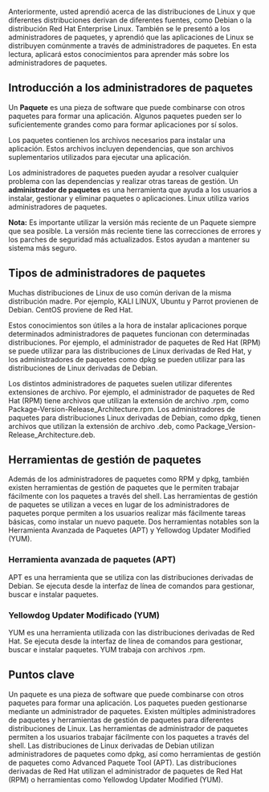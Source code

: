 
Anteriormente, usted aprendió acerca de las distribuciones de Linux y que diferentes distribuciones derivan de diferentes fuentes, como Debian o la distribución Red Hat Enterprise Linux. También se le presentó a los administradores de paquetes, y aprendió que las aplicaciones de Linux se distribuyen comúnmente a través de administradores de paquetes. En esta lectura, aplicará estos conocimientos para aprender más sobre los administradores de paquetes.

## Introducción a los administradores de paquetes

Un **Paquete** es una pieza de software que puede combinarse con otros paquetes para formar una aplicación. Algunos paquetes pueden ser lo suficientemente grandes como para formar aplicaciones por sí solos.

Los paquetes contienen los archivos necesarios para instalar una aplicación. Estos archivos incluyen dependencias, que son archivos suplementarios utilizados para ejecutar una aplicación.

Los administradores de paquetes pueden ayudar a resolver cualquier problema con las dependencias y realizar otras tareas de gestión. Un **administrador de paquetes** es una herramienta que ayuda a los usuarios a instalar, gestionar y eliminar paquetes o aplicaciones. Linux utiliza varios administradores de paquetes.

**Nota:** Es importante utilizar la versión más reciente de un Paquete siempre que sea posible. La versión más reciente tiene las correcciones de errores y los parches de seguridad más actualizados. Estos ayudan a mantener su sistema más seguro.

## Tipos de administradores de paquetes

Muchas distribuciones de Linux de uso común derivan de la misma distribución madre. Por ejemplo, KALI LINUX, Ubuntu y Parrot provienen de Debian. CentOS proviene de Red Hat.

Estos conocimientos son útiles a la hora de instalar aplicaciones porque determinados administradores de paquetes funcionan con determinadas distribuciones. Por ejemplo, el administrador de paquetes de Red Hat (RPM) se puede utilizar para las distribuciones de Linux derivadas de Red Hat, y los administradores de paquetes como dpkg se pueden utilizar para las distribuciones de Linux derivadas de Debian.

Los distintos administradores de paquetes suelen utilizar diferentes extensiones de archivo. Por ejemplo, el administrador de paquetes de Red Hat (RPM) tiene archivos que utilizan la extensión de archivo .rpm, como Package-Version-Release_Architecture.rpm. Los administradores de paquetes para distribuciones Linux derivadas de Debian, como dpkg, tienen archivos que utilizan la extensión de archivo .deb, como Package_Version-Release_Architecture.deb.

## Herramientas de gestión de paquetes

Además de los administradores de paquetes como RPM y dpkg, también existen herramientas de gestión de paquetes que le permiten trabajar fácilmente con los paquetes a través del shell. Las herramientas de gestión de paquetes se utilizan a veces en lugar de los administradores de paquetes porque permiten a los usuarios realizar más fácilmente tareas básicas, como instalar un nuevo paquete. Dos herramientas notables son la Herramienta Avanzada de Paquetes (APT) y Yellowdog Updater Modified (YUM).

### **Herramienta avanzada de paquetes (APT)**

APT es una herramienta que se utiliza con las distribuciones derivadas de Debian. Se ejecuta desde la interfaz de línea de comandos para gestionar, buscar e instalar paquetes.

### **Yellowdog Updater Modificado (YUM)**

YUM es una herramienta utilizada con las distribuciones derivadas de Red Hat. Se ejecuta desde la interfaz de línea de comandos para gestionar, buscar e instalar paquetes. YUM trabaja con archivos .rpm.

## Puntos clave

Un paquete es una pieza de software que puede combinarse con otros paquetes para formar una aplicación. Los paquetes pueden gestionarse mediante un administrador de paquetes. Existen múltiples administradores de paquetes y herramientas de gestión de paquetes para diferentes distribuciones de Linux. Las herramientas de administrador de paquetes permiten a los usuarios trabajar fácilmente con los paquetes a través del shell. Las distribuciones de Linux derivadas de Debian utilizan administradores de paquetes como dpkg, así como herramientas de gestión de paquetes como Advanced Paquete Tool (APT). Las distribuciones derivadas de Red Hat utilizan el administrador de paquetes de Red Hat (RPM) o herramientas como Yellowdog Updater Modified (YUM).